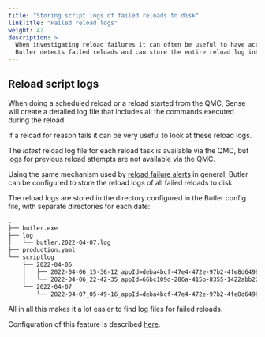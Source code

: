 ```yaml
---
title: "Storing script logs of failed reloads to disk"
linkTitle: "Failed reload logs"
weight: 42
description: >
  When investigating reload failures it can often be useful to have access to the entire reload log.<br>
  Butler detects failed reloads and can store the entire reload log into easy to find and analyse files on disk. 
---
```


## Reload script logs

When doing a scheduled reload or a reload started from the QMC, Sense will create a detailed log file that includes all the commands executed during the reload.

If a reload for reason fails it can be very useful to look at these reload logs.

The *latest* reload log file for each reload task is available via the QMC, but logs for previous reload attempts are not available via the QMC.

Using the same mechanism used by [reload failure alerts](/docs/concepts/alert-emails/) in general, Butler can be configured to store the reload logs of all failed reloads to disk.

The reload logs are stored in the directory configured in the Butler config file, with separate directories for each date:

```bash
.
├── butler.exe
├── log
│   └── butler.2022-04-07.log
├── production.yaml
└── scriptlog
    ├── 2022-04-06
    │   ├── 2022-04-06_15-36-12_appId=deba4bcf-47e4-472e-97b2-4fe8d6498e11_taskId=0d815a99-1ca3-4131-a398-6878bd735fd8.log
    │   └── 2022-04-06_22-42-35_appId=66bc109d-286a-415b-8355-1422abb22133_taskId=e959f40a-67be-4a5b-ae83-a292f96ba078.log
    └── 2022-04-07
        └── 2022-04-07_05-49-16_appId=deba4bcf-47e4-472e-97b2-4fe8d6498e11_taskId=0d815a99-1ca3-4131-a398-6878bd735fd8.log
```

All in all this makes it a lot easier to find log files for failed reloads.

Configuration of this feature is described [here](/docs/getting-started/setup/reload-script-logs/).